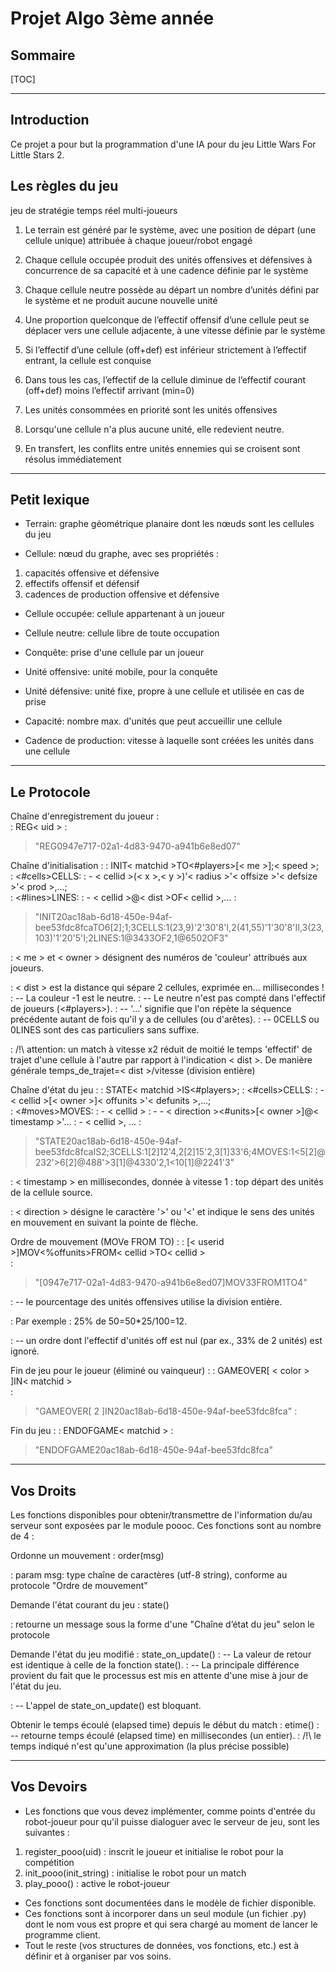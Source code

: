 **Projet Algo 3ème année**
=====================


## **Sommaire**

[TOC]

----------

## **Introduction**

Ce projet a pour but la programmation d'une IA pour du jeu Little Wars For Little Stars 2.


## **Les règles du jeu**

jeu de stratégie temps réel multi-joueurs

1. Le terrain est généré par le système, avec une position de départ (une cellule unique) attribuée à chaque joueur/robot engagé   

2. Chaque cellule occupée produit des unités offensives et défensives à concurrence de sa capacité et à une cadence définie par le système

3. Chaque cellule neutre possède au départ un nombre d’unités défini par le système et ne produit aucune nouvelle unité

4. Une proportion quelconque de l’effectif offensif d’une cellule peut se déplacer vers une cellule adjacente, à une vitesse définie par le système 

5. Si l’effectif d’une cellule (off+def) est inférieur strictement à l’effectif entrant, la cellule est conquise 

6. Dans tous les cas, l’effectif de la cellule diminue de l’effectif courant (off+def) moins l’effectif arrivant (min=0)

7. Les unités consommées en priorité sont les unités offensives

8. Lorsqu'une cellule n'a plus aucune unité, elle redevient neutre.

9. En transfert, les conflits entre unités ennemies qui se croisent sont résolus immédiatement



----------

## **Petit lexique**

- Terrain: graphe géométrique planaire dont les nœuds sont les cellules du jeu

- Cellule:  nœud du graphe, avec ses propriétés : 
1. capacités offensive et défensive
2. effectifs offensif et défensif
3. cadences de production offensive et défensive

- Cellule occupée: cellule appartenant à un joueur

- Cellule neutre: cellule libre de toute occupation

- Conquête: prise d'une cellule par un joueur

- Unité offensive: unité mobile, pour la conquête

- Unité défensive: unité fixe, propre à une cellule et utilisée en cas de prise

-  Capacité: nombre max. d'unités que peut accueillir une cellule

- Cadence de production: vitesse à laquelle sont créées les unités dans une cellule

----------

## **Le Protocole**


Chaîne d'enregistrement du joueur :  
: REG< uid >
:  
> "REG0947e717-02a1-4d83-9470-a941b6e8ed07"
  

Chaîne d'initialisation :
: INIT< matchid >TO<#players>[< me >];< speed >;\
:  <#cells>CELLS:
: - < cellid >(< x >,< y >)'< radius >'< offsize >'< defsize >'< prod >,...;\
:  <#lines>LINES:
: - < cellid >@< dist >OF< cellid >,...
:  
> "INIT20ac18ab-6d18-450e-94af-bee53fdc8fcaTO6[2];1;3CELLS:1(23,9)'2'30'8'I,2(41,55)'1'30'8'II,3(23,103)'1'20'5'I;2LINES:1@3433OF2,1@6502OF3"  

: < me > et < owner > désignent des numéros de 'couleur' attribués aux joueurs.

: < dist > est la distance qui sépare 2 cellules, exprimée en... millisecondes !
: -- La couleur -1 est le neutre.
: -- Le neutre n'est pas compté dans l'effectif de joueurs (<#players>).
: -- '...' signifie que l'on répète la séquence précédente autant de fois qu'il y a de cellules (ou d'arêtes).
: -- 0CELLS ou 0LINES sont des cas particuliers sans suffixe.

: /!\ attention: un match à vitesse x2 réduit de moitié le temps 'effectif' de trajet d'une cellule à l'autre par rapport à l'indication < dist >. De manière générale temps_de_trajet=< dist >/vitesse (division entière)


Chaîne d'état du jeu :
: STATE< matchid >IS<#players>;
: <#cells>CELLS:
: - < cellid >[< owner >]< offunits >'< defunits >,...;\
: <#moves>MOVES:
: - < cellid >
: - - < direction ><#units>[< owner >]@< timestamp >'...
: - < cellid >, ...
: 
> "STATE20ac18ab-6d18-450e-94af-bee53fdc8fcaIS2;3CELLS:1[2]12'4,2[2]15'2,3[1]33'6;4MOVES:1<5[2]@232'>6[2]@488'>3[1]@4330'2,1<10[1]@2241'3"  

: < timestamp > en millisecondes, donnée à vitesse 1 : top départ des unités de la cellule source.

: < direction > désigne le caractère '>' ou '<' et indique le sens des unités en mouvement en suivant la pointe de flèche.


Ordre de mouvement (MOVe FROM TO)  :
: [< userid >]MOV<%offunits>FROM< cellid >TO< cellid >   
:   
> "[0947e717-02a1-4d83-9470-a941b6e8ed07]MOV33FROM1TO4"

: -- le pourcentage des unités offensives utilise la division entière. 

: Par exemple : 25% de 50=50*25/100=12.   

: -- un ordre dont l'effectif d'unités off est nul (par ex., 33% de 2 unités) est ignoré.    




Fin de jeu pour le joueur (éliminé ou vainqueur) :
: GAMEOVER[ < color > ]IN< matchid >  
: 
>"GAMEOVER[ 2 ]IN20ac18ab-6d18-450e-94af-bee53fdc8fca"
: 


Fin du jeu :
: ENDOFGAME< matchid >
: 
> "ENDOFGAME20ac18ab-6d18-450e-94af-bee53fdc8fca"


--------------------

## **Vos Droits**

Les fonctions disponibles pour obtenir/transmettre de l'information du/au serveur
sont exposées par le module poooc. Ces fonctions sont au nombre de 4 :

Ordonne un mouvement
: order(msg)

: param msg: type chaîne de caractères (utf-8 string), conforme au protocole "Ordre de mouvement"


Demande l'état courant du jeu
: state()

: retourne un message sous la forme d'une "Chaîne d’état du jeu" selon le protocole 

Demande l'état du jeu modifié
: state_on_update()
: -- La valeur de retour est identique à celle de la fonction state().
: -- La principale différence provient du fait que le processus est mis en attente d'une mise à jour de l'état du jeu.

: -- L'appel de state_on_update() est bloquant.

Obtenir le temps écoulé (elapsed time) depuis le début du match
: etime()
: -- retourne temps écoulé (elapsed time) en millisecondes (un entier).
: /!\ le temps indiqué n'est qu'une approximation (la plus précise possible)




--------------------

## **Vos Devoirs**

- Les fonctions que vous devez implémenter, comme points d'entrée du robot-joueur pour qu'il puisse dialoguer avec le serveur de jeu, sont les suivantes :

1. register_pooo(uid) : inscrit le joueur et initialise le robot pour la compétition
2. init_pooo(init_string) : initialise le robot pour un match
3. play_pooo() : active le robot-joueur

- Ces fonctions sont documentées dans le modèle de fichier disponible.
- Ces fonctions sont à incorporer dans un seul module (un fichier .py) dont le nom vous est propre et qui sera chargé au moment de lancer le programme client. 
- Tout le reste (vos structures de données, vos fonctions, etc.) est à définir et à organiser par vos soins.


